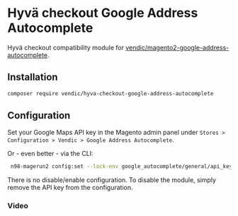 # Hyvä checkout Google Address Autocomplete
Hyvä checkout compatibility module for [vendic/magento2-google-address-autocomplete](https://github.com/Vendic/magento2-google-address-autocomplete).

## Installation
```bash
composer require vendic/hyva-checkout-google-address-autocomplete
```

## Configuration
Set your Google Maps API key in the Magento admin panel under `Stores > Configuration > Vendic > Google Address Autocomplete`.

Or - even better - via the CLI:
```bash
 n98-magerun2 config:set --lock-env google_autocomplete/general/api_key $your_api_key
```

There is no disable/enable configuration. To disable the module, simply remove the API key from the configuration.

### Video


